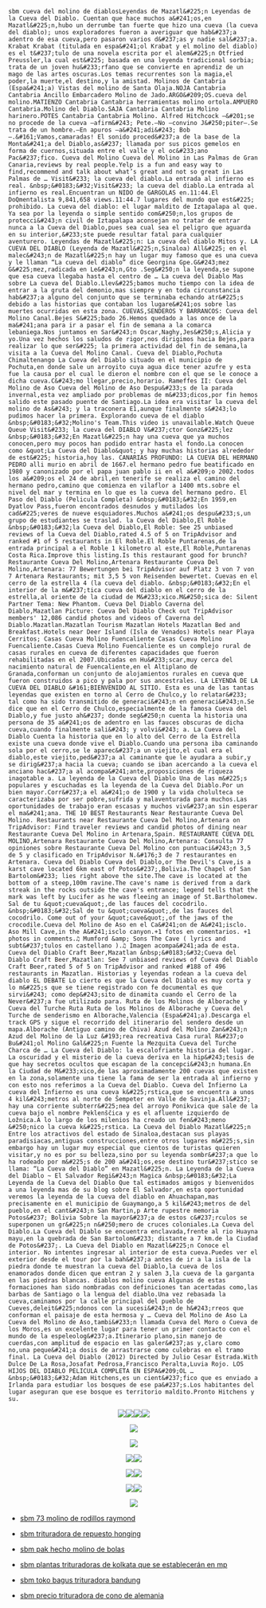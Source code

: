 
```
sbm cueva del molino de diablosLeyendas de Mazatl&#225;n Leyendas de la Cueva del Diablo. Cuentan que hace muchos a&#241;os,en Mazatl&#225;n,hubo un derrumbe tan fuerte que hizo una cueva (la cueva del diablo); unos exploradores fueron a averiguar que hab&#237;a adentro de esa cueva,pero pasaron varios d&#237;as y nadie sal&#237;a. Krabat Krabat (titulada en espa&#241;ol Krabat y el molino del diablo) es el t&#237;tulo de una novela escrita por el alem&#225;n Otfried Preussler,la cual est&#225; basada en una leyenda tradicional sorbia; trata de un joven hu&#233;rfano que se convierte en aprendiz de un mago de las artes oscuras.Los temas recurrentes son la magia,el poder,la muerte,el destino,y la amistad. Molinos de Cantabria (Espa&#241;a) Vistas del molino de Santa Olaja.NOJA Cantabria Cantabria Ancillo Embarcadero Molino de Jado.ARGO&#209;OS.cueva del molino.MATIENZO Cantabria Cantabria herramientas molino ortola.AMPUERO Cantabria.Molino del Diablo.SAJA Cantabria Cantabria Molino harinero.POTES Cantabria Cantabria Molino. Alfred Hitchcock —&#201;se no procede de la cueva —afirm&#243; Pete.—No —convino J&#250;piter—.Se trata de un hombre.—En apuros —a&#241;adi&#243; Bob—.&#161;Vamos,camaradas! El sonido proced&#237;a de la base de la Monta&#241;a del Diablo,as&#237; llamada por sus picos gemelos en forma de cuernos,situada entre el valle y el oc&#233;ano Pac&#237;fico. Cueva del Molino Cueva del Molino in Las Palmas de Gran Canaria,reviews by real people.Yelp is a fun and easy way to find,recommend and talk about what’s great and not so great in Las Palmas de … Visit&#233; la cueva del diablo.La entrada al infierno es real. &nbsp;&#0183;&#32;Visit&#233; la cueva del diablo.La entrada al infierno es real.Encuentran un NIDO de GARGOLAS en.11:44.El DoQmentalista 9,841,658 views.11:44.7 lugares del mundo que est&#225; prohibido. La cueva del diablo: el lugar maldito de Iztapalapa al que. Ya sea por la leyenda o simple sentido com&#250;n,los grupos de protecci&#243;n civil de Iztapalapa aconsejan no tratar de entrar nunca a la Cueva del Diablo,pues sea cual sea el peligro que aguarda en su interior,&#233;ste puede resultar fatal para cualquier aventurero. Leyendas de Mazatl&#225;n: La cueva del diablo Mitos y. LA CUEVA DEL DIABLO (Leyenda de Mazatl&#225;n,Sinaloa) All&#225; en el malec&#243;n de Mazatl&#225;n hay un lugar muy famoso que es una cueva y le llaman “La cueva del diablo” dice Georgina Gpe.G&#243;mez G&#225;mez,radicada en Le&#243;n,Gto .Seg&#250;n la leyenda,se supone que esa cueva llegaba hasta el centro de … La cueva del Diablo Mas sobre La cueva del Diablo.Llev&#225;bamos mucho tiempo con la idea de entrar a la gruta del demonio,mas siempre y en toda circunstancia hab&#237;a alguno del conjunto que se terminaba echando atr&#225;s debido a las historias que contaban los lugare&#241;os sobre las muertes ocurridas en esta zona. CUEVAS,SENDEROS Y BARRANCOS: Cueva del Molino Canal.Bejes S&#225;bado 26.Hemos quedado a las once de la ma&#241;ana para ir a pasar el fin de semana a la comarca lebaniega.Nos juntamos en Sar&#243;n Oscar,Naghy,Jes&#250;s,Alicia y yo.Una vez hechos los saludos de rigor,nos dirigimos hacia Bejes,para realizar lo que ser&#225; la primera actividad del fin de semana,la visita a la Cueva del Molino Canal. Cueva del Diablo,Pochuta Chimaltenango La Cueva del Diablo situado en el municipio de Pochuta,en donde sale un arroyito cuya agua dice tener azufre y esta fue la causa por el cual le dieron el nombre con el que se le conoce a dicha cueva.C&#243;mo llegar,precio,horario. Rameffes II: Cueva del Molino de Aso Cueva del Molino de Aso Despu&#233;s de la parada invernal,esta vez ampliado por problemas de m&#233;dicos,por fin hemos salido este pasado puente de Santiago.La idea era visitar la cueva del molino de As&#243; y la traconera E1,aunque finalmente s&#243;lo pudimos hacer la primera. Explorando cueva de el diablo &nbsp;&#0183;&#32;Molino's Team.This video is unavailable.Watch Queue Queue Visit&#233; la cueva del DIABLO V&#237;ctor Gonz&#225;lez &nbsp;&#0183;&#32;En Mazatl&#225;n hay una cueva que ya muchos conocen,pero muy pocos han podido entrar hasta el fondo.La conocen como &quot;La Cueva del Diablo&quot; y hay muchas historias alrededor de est&#225; historia,hoy las. CANARIAS PROFUNDO: LA CUEVA DEL HERMANO PEDRO alli murio en abril de 1667.el hermano pedro fue beatificado en 1980 y canonizado por el papa juan pablo ii en el a&#209;o 2002.todos los a&#209;os el 24 de abril,en tenerife se realiza el camino del hermano pedro,camino que comienza en vilaflor a 1400 mts.sobre el nivel del mar y termina en lo que es la cueva del hermano pedro. El Paso del Diablo (Pelicula Completa) &nbsp;&#0183;&#32;En 1959,en Dyatlov Pass,fueron encontrados desnudos y mutilados los cad&#225;veres de nueve esquiadores.Muchos a&#241;os despu&#233;s,un grupo de estudiantes se traslad. la Cueva del Diablo,El Roble &nbsp;&#0183;&#32;la Cueva del Diablo,El Roble: See 25 unbiased reviews of la Cueva del Diablo,rated 4.5 of 5 on TripAdvisor and ranked #1 of 5 restaurants in El Roble.El Roble Puntarenas,de la entrada principal a el Roble 1 kilometro al este,El Roble,Puntarenas Costa Rica.Improve this listing.Is this restaurant good for brunch? Restaurante Cueva Del Molino,Artenara Restaurante Cueva Del Molino,Artenara: 77 Bewertungen bei TripAdvisor auf Platz 3 von 7 von 7 Artenara Restaurants; mit 3,5 5 von Reisenden bewertet. Cuevas en el cerro de la estrella 4 (la cueva del diablo. &nbsp;&#0183;&#32;En el interior de la m&#237;tica cueva del diablo en el cerro de la estrella,al oriente de la ciudad de M&#233;xico.M&#250;sica de: Silent Partner Tema: New Phantom. Cueva Del Diablo Caverna del Diablo,Mazatlan Picture: Cueva Del Diablo Check out TripAdvisor members' 12,086 candid photos and videos of Caverna del Diablo.Mazatlan.Mazatlan Tourism Mazatlan Hotels Mazatlan Bed and Breakfast.Hotels near Deer Island (Isla de Venados) Hotels near Playa Cerritos; Casas Cueva Molino Fuencaliente Casas Cueva Molino Fuencaliente.Casas Cueva Molino Fuencaliente es un complejo rural de casas rurales en cueva de diferentes capacidades que fueron rehabilitadas en el 2007.Ubicadas en Hu&#233;scar,muy cerca del nacimiento natural de Fuencaliente,en el Altiplano de Granada,conforman un conjunto de alojamientos rurales en cueva que fueron construidos a pico y pala por sus ancestrales. LA LEYENDA DE LA CUEVA DEL DIABLO &#161;BIENVENIDO AL SITIO. Esta es una de las tantas leyendas que existen en torno al Cerro de Chulco,y lo relatar&#233; tal como ha sido transmitido de generaci&#243;n en generaci&#243;n.Se dice que en el Cerro de Chulco,especialmente de la famosa Cueva del Diablo,y fue justo ah&#237; donde seg&#250;n cuenta la historia una persona de 35 a&#241;os de adentro en las fauces obscuras de dicha cueva,cuando finalmente sali&#243; y volvi&#243; a. La Cueva del Diablo Cuenta la historia que en lo alto del Cerro de la Estrella existe una cueva donde vive el Diablo.Cuando una persona iba caminando sola por el cerro,se le aparec&#237;a un viejito,el cual era el diablo,este viejito,ped&#237;a al caminante que le ayudara a subir,y se dirig&#237;a hacia la cueva; cuando se iban acercando a la cueva el anciano hac&#237;a al acompa&#241;ante,proposiciones de riqueza inagotable a. La leyenda de la Cueva del Diablo Una de las m&#225;s populares y escuchadas es la leyenda de la Cueva del Diablo.Por un bien mayor.Corr&#237;a el a&#241;o de 1900 y la vida cholulteca se caracterizaba por ser pobre,sufrida y malaventurada para muchos.Las oportunidades de trabajo eran escasas y muchos viv&#237;an sin esperar el ma&#241;ana. THE 10 BEST Restaurants Near Restaurante Cueva Del Molino. Restaurants near Restaurante Cueva Del Molino,Artenara on TripAdvisor: Find traveler reviews and candid photos of dining near Restaurante Cueva Del Molino in Artenara,Spain. RESTAURANTE CUEVA DEL MOLINO,Artenara Restaurante Cueva Del Molino,Artenara: Consulta 77 opiniones sobre Restaurante Cueva Del Molino con puntuaci&#243;n 3,5 de 5 y clasificado en TripAdvisor N.&#176;3 de 7 restaurantes en Artenara. Cueva del Diablo Cueva del Diablo,or The Devil's Cave,is a karst cave located 6km east of Potos&#237;,Bolivia.The Chapel of San Bartolom&#233; lies right above the site.The cave is located at the bottom of a steep,100m ravine.The cave's name is derived from a dark streak in the rocks outside the cave's entrance; legend tells that the mark was left by Lucifer as he was fleeing an image of St.Bartholomew. Sal de tu &quot;cueva&quot;,de las fauces del cocodrilo. &nbsp;&#0183;&#32;Sal de tu &quot;cueva&quot;,de las fauces del cocodrilo. Come out of your &quot;cave&quot;,of the jaws of the crocodile.Cueva del Molino de Aso en el Ca&#241;on de A&#241;isclo. Aso Mill Cave,in the A&#241;isclo canyon.+1 fotos en comentarios. +1 photos in comments.♫ Mumford &amp; Sons The Cave ( lyrics and subt&#237;tulos en castellano ).♫ Imagen acompa&#241;ada de esta. Cueva del Diablo Craft Beer,Mazatlan &nbsp;&#0183;&#32;Cueva del Diablo Craft Beer,Mazatlan: See 7 unbiased reviews of Cueva del Diablo Craft Beer,rated 5 of 5 on TripAdvisor and ranked #188 of 496 restaurants in Mazatlan. Historias y leyendas rodean a la cueva del diablo EL DEBATE Lo cierto es que la Cueva del Diablo es muy corta y lo m&#225;s que se tiene registrado con fe documental es que sirvi&#243; como dep&#243;sito de dinamita cuando el Cerro de la Never&#237;a fue utilizado para. Ruta de los Molinos de Alborache y Cueva del Turche Ruta Ruta de los Molinos de Alborache y Cueva del Turche de senderismo en Alborache,Valencia (Espa&#241;a).Descarga el track GPS y sigue el recorrido del itinerario del sendero desde un mapa.Alborache (Antiguo camino de Chiva) Azud del Molino Zan&#243;n Azud del Molino de la Luz &#193;rea recreativa Casa rural R&#237;o Bu&#241;ol Molino Gal&#225;n Fuente la Mezquita Cueva del Turche Charca de … La Cueva del Diablo: la escalofriante historia del lugar. La oscuridad y el misterio de la cueva deriva en la hip&#243;tesis de que hay secretos ocultos que escapan de la concepci&#243;n humana.En la Ciudad de M&#233;xico,de las aproximadamente 200 cuevas que existen en la zona,solamente una tiene la fama de ser la entrada al infierno y con esto nos referimos a la Cueva del Diablo. Cueva del Infierno La cueva del Infierno es una cueva k&#225;rstica,que se encuentra a unos 4 kil&#243;metros al norte de Šempeter en Valle de Savinja.All&#237; hay una corriente subterr&#225;nea del arroyo Ponikvica que sale de la cueva bajo el nombre Peklenščica y es el afluente izquierdo de Ložnica.A lo largo de los milenios ha creado un fen&#243;meno &#250;nico la cueva k&#225;rstica. La Cueva del Diablo Mazatl&#225;n Entre los atractivos del estado de Sinaloa,destacan sus playas paradisiacas,antiguas construcciones,entre otros lugares m&#225;s,sin embargo hay un lugar muy especial que cientos de turistas quieren visitar,y no es por su belleza,sino por su leyenda sombr&#237;a que lo ha rodeado por m&#225;s de 200 a&#241;os,ese destino tur&#237;stico se llama: “La Cueva del Diablo” en Mazatl&#225;n. La Leyenda de la Cueva del Diablo ~ El Salvador Regi&#243;n Magica &nbsp;&#0183;&#32;La Leyenda de la Cueva del Diablo Que tal estimados amigos y bienvenidos a una leyenda mas de su blog sobre El Salvador,en esta oportunidad veremos la leyenda de la cueva del diablo en Ahuachapan,mas precisamente en el municipio de Guaymango,a 5 kil&#243;metros de del pueblo,en el cant&#243;n San Martin,p Arte rupestre memoria Potos&#237; Bolivia Sobre la mayor&#237;a de estos c&#237;rculos se superponen un gr&#225;n n&#250;mero de cruces coloniales.La Cueva del Diablo.La Cueva del Diablo se encuentra enclavada,frente al rio Huayna mayu,en la quebrada de San Bartolom&#233; distante a 7 km.de la Ciudad de Potos&#237;. La Cueva del Diablo en Mazatl&#225;n Conoce el interior. No intentes ingresar al interior de esta cueva.Puedes ver el exterior desde el tour por la bah&#237;a antes de ir a la isla de la piedra donde te muestran la cueva del Diablo,la cueva de los enamorados donde dicen que entran 2 y salen 3,la cueva de la garganta en las piedras blancas. diablos molino cueva Algunas de estas formaciones han sido nombradas con definiciones tan acertadas como,las barbas de Santiago o la lengua del diablo.Una vez rebasada la cueva,caminamos por la calle principal del pueblo de Cueves,deleit&#225;ndonos con la sucesi&#243;n de h&#243;rreos que conforman el paisaje de esta hermosa y … Cueva del Molino de Aso La Cueva del Molino de Aso,tambi&#233;n llamada Cueva del Moro o Cueva de los Moros,es un excelente lugar para tener un primer contacto con el mundo de la espeleolog&#237;a.Itinerario plano,sin manejo de cuerdas,con amplitud de espacio en las galer&#237;as y,claro como no,una peque&#241;a dosis de arrastrarse como culebras en el tramo final. La Cueva del Diablo (2012) Directed by Julio Cesar Estrada.With Dulce De La Rosa,Josafat Pedrosa,Francisco Peralta,Luvia Rojo. LOS HIJOS DEL DIABLO PELICULA COMPLETA EN ESPA&#209;OL … &nbsp;&#0183;&#32;Adam Hitchens,es un cient&#237;fico que es enviado a Irlanda para estudiar los bosques de ese pa&#237;s.Los habitantes del lugar aseguran que ese bosque es territorio maldito.Pronto Hitchens y su. 
```

<div align="center">

<a href="https://es-mill.shibang-china.com/github&k=sbm+cueva+del+molino+de+diablos"><img src="https://static.shibang-china.com/es/mill/index.jpg"></a><a href="https://es-mill.shibang-china.com/materials.htmlgithub&k=sbm+cueva+del+molino+de+diablos"><img src="https://static.shibang-china.com/es/mill/materials.jpg"></a><a href="https://es-mill.shibang-china.com/about.htmlgithub&k=sbm+cueva+del+molino+de+diablos"><img src="https://static.shibang-china.com/es/mill/about.jpg"></a><a href="https://es-mill.shibang-china.com/contact.htmlgithub&k=sbm+cueva+del+molino+de+diablos"><img src="https://static.shibang-china.com/es/mill/contact.jpg"></a>

<a href="https://es-mill.shibang-china.com/github&k=sbm+cueva+del+molino+de+diablos"><img src="https://static.shibang-china.com/es/mill/banner.jpg"></a>

<a href="https://swt.shibang-china.com/github&k=sbm+cueva+del+molino+de+diablos"><img src="https://static.shibang-china.com/es/mill/chat.jpg"></a>

<a href="https://es-mill.shibang-china.com/products/vertical-roller-mill.htmlgithub&k=sbm+cueva+del+molino+de+diablos"><img src="https://static.shibang-china.com/es/mill/vertical.jpg"></a><a href="https://es-mill.shibang-china.com/products/raymond-mill.htmlgithub&k=sbm+cueva+del+molino+de+diablos"><img src="https://static.shibang-china.com/es/mill/raymond.jpg"></a>

<a href="https://es-mill.shibang-china.com/products/ultrafine-grinding-mill.htmlgithub&k=sbm+cueva+del+molino+de+diablos"><img src="https://static.shibang-china.com/es/mill/ultrafine.jpg"></a><a href="https://es-mill.shibang-china.com/products/trapezium-grinding-mill.htmlgithub&k=sbm+cueva+del+molino+de+diablos"><img src="https://static.shibang-china.com/es/mill/trapezium.jpg"></a>

<a href="https://es-mill.shibang-china.com/products/ball-mill.htmlgithub&k=sbm+cueva+del+molino+de+diablos"><img src="https://static.shibang-china.com/es/mill/ball.jpg"></a><a href="https://es-mill.shibang-china.com/products/hammer-mill.htmlgithub&k=sbm+cueva+del+molino+de+diablos"><img src="https://static.shibang-china.com/es/mill/hammer.jpg"></a>

<a href="https://swt.shibang-china.com/github&k=sbm+cueva+del+molino+de+diablos"><img src="https://static.shibang-china.com/es/mill/case.jpg"></a>

</div>


* [sbm 73 molino de rodillos raymond](sbm%2073%20molino%20de%20rodillos%20raymond.md)

* [sbm trituradora de repuesto honging](sbm%20trituradora%20de%20repuesto%20honging.md)

* [sbm pak hecho molino de bolas](sbm%20pak%20hecho%20molino%20de%20bolas.md)

* [sbm plantas trituradoras de kolkata que se establecerán en mp](sbm%20plantas%20trituradoras%20de%20kolkata%20que%20se%20establecer%C3%A1n%20en%20mp.md)

* [sbm toko bagus trituradora bandung](sbm%20toko%20bagus%20trituradora%20bandung.md)

* [sbm precio trituradora de cono de alemania](sbm%20precio%20trituradora%20de%20cono%20de%20alemania.md)